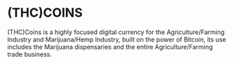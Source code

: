 # (THC)COINS
(THC)Coins is a highly focused digital currency for the Agriculture/Farming Industry and Marijuana/Hemp Industry, built on the power of Bitcoin, its use includes the Marijuana dispensaries and the entire Agriculture/Farming trade business.
